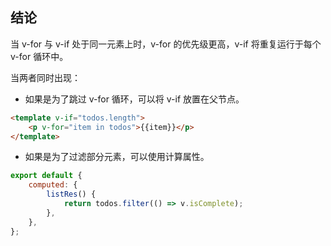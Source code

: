 ## 结论

当 v-for 与 v-if 处于同一元素上时，v-for 的优先级更高，v-if 将重复运行于每个 v-for 循环中。

当两者同时出现：

-   如果是为了跳过 v-for 循环，可以将 v-if 放置在父节点。

```html
<template v-if="todos.length">
    <p v-for="item in todos">{{item}}</p>
</template>
```

-   如果是为了过滤部分元素，可以使用计算属性。

```js
export default {
    computed: {
        listRes() {
            return todos.filter(() => v.isComplete);
        },
    },
};
```
